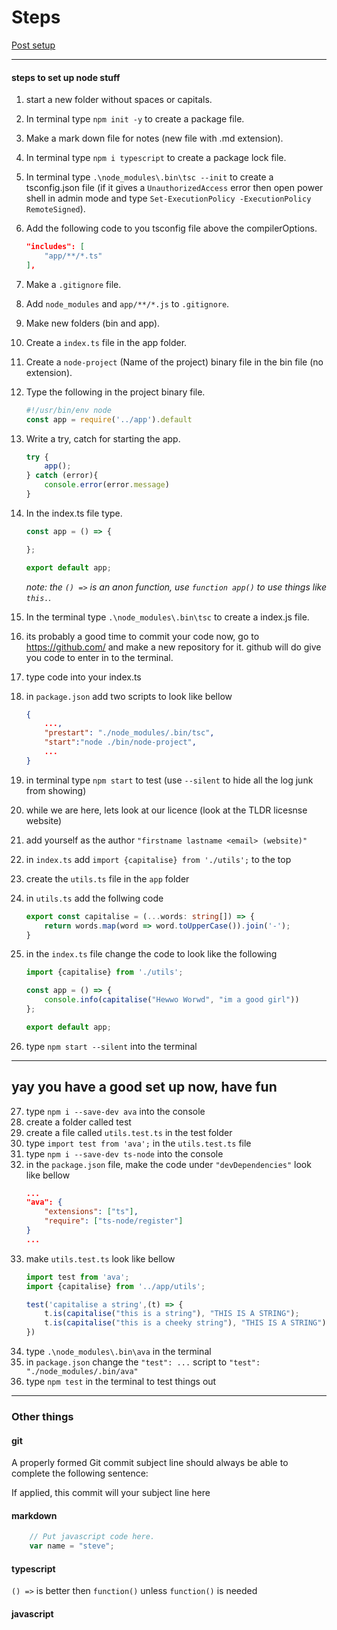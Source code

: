 # Steps

<!-- press "ctrl + /" to make comments. -->
<!-- Space things out (with lines). -->
<!-- Links work like  -->
[Post setup](#yay-you-have-a-good-set-up-now-have-fun) 

<hr>

#### steps to set up node stuff

1. start a new folder without spaces or capitals.
2. In terminal type `npm init -y` to create a package file.
3. Make a mark down file for notes (new file with .md extension).
4. In terminal type `npm i typescript` to create a package lock file.
5. In terminal type `.\node_modules\.bin\tsc --init` to create a tsconfig.json file (if it gives a `UnauthorizedAccess` error then open power shell in admin mode and type `Set-ExecutionPolicy -ExecutionPolicy RemoteSigned`).
6. Add the following code to you tsconfig file above the compilerOptions.
    ```json
    "includes": [
        "app/**/*.ts"
    ], 
    ```
7. Make a `.gitignore` file.
8. Add `node_modules` and `app/**/*.js` to `.gitignore`.
9. Make new folders (bin and app).
10. Create a `index.ts` file in the app folder.
11. Create a `node-project` (Name of the project) binary file in the bin file (no extension).
12. Type the following in the project binary file.
    ```js
    #!/usr/bin/env node
    const app = require('../app').default
    ```
13. Write a try, catch for starting the app.
    ```js
    try {
        app(); 
    } catch (error){
        console.error(error.message)
    }
    ```
14. In the index.ts file type.
    ```ts
    const app = () => {

    };

    export default app;
    ```
    *note: the `() =>` is an anon function, use `function app()` to use things like `this.`.*
15. In the terminal type `.\node_modules\.bin\tsc` to create a index.js file.
16. its probably a good time to commit your code now, go to https://github.com/ and make a new repository for it. github will do give you code to enter in to the terminal.
17. type code into your index.ts 

18. in `package.json` add two scripts to look like bellow
    ```json
    {
        ...,    
        "prestart": "./node_modules/.bin/tsc", 
        "start":"node ./bin/node-project", 
        ...
    }
    ```
19. in terminal type `npm start` to test (use `--silent` to hide all the log junk from showing)
20. while we are here, lets look at our licence (look at the TLDR licesnse website)
21. add yourself as the author `"firstname lastname <email> (website)"`
22. in `index.ts` add `import {capitalise} from './utils';` to the top
23. create the `utils.ts` file in the `app` folder
24. in `utils.ts` add the follwing code
    ```ts
    export const capitalise = (...words: string[]) => {
        return words.map(word => word.toUpperCase()).join('-');
    }
    ```
25. in the `index.ts` file change the code to look like the following
    ```ts
    import {capitalise} from './utils';
    
    const app = () => {
        console.info(capitalise("Hewwo Worwd", "im a good girl")) 
    };

    export default app;
    ```
26. type `npm start --silent` into the terminal

<hr>

## **yay you have a good set up now, have fun**

27. type `npm i --save-dev ava` into the console
28. create a folder called test
29. create a file called `utils.test.ts` in the test folder
30. type `import test from 'ava';` in the `utils.test.ts` file
31. type `npm i --save-dev ts-node` into the console
32. in the `package.json` file, make the code under `"devDependencies"` look like bellow
    ```json
    ...
    "ava": {
        "extensions": ["ts"],
        "require": ["ts-node/register"]
    }
    ...
    ```
33. make `utils.test.ts` look like bellow
    ```ts
    import test from 'ava';
    import {capitalise} from '../app/utils';

    test('capitalise a string',(t) => {
        t.is(capitalise("this is a string"), "THIS IS A STRING");
        t.is(capitalise("this is a cheeky string"), "THIS IS A STRING");
    })
    ```
34. type `.\node_modules\.bin\ava` in the terminal
35. in `package.json` change the `"test": ...` script to `"test": "./node_modules/.bin/ava"`
36. type `npm test` in the terminal to test things out

<hr>

### Other things

#### git

A properly formed Git commit subject line should always be able to complete the following sentence:

If applied, this commit will your subject line here


#### markdown

```js 
    // Put javascript code here.
    var name = "steve";
```

#### typescript

`() =>` is better then `function()` unless `function()` is needed 

#### javascript